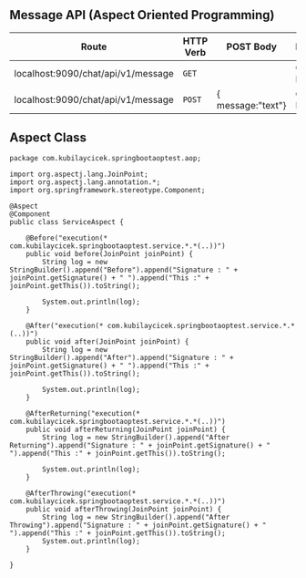 # 

## Message API (Aspect Oriented Programming)
| Route  | HTTP Verb  |POST Body   |Description   |
|---|---|---|---|
| localhost:9090/chat/api/v1/message  |`GET`   |   | Get Message
| localhost:9090/chat/api/v1/message  |`POST`   | { message:"text"} | Check Message


## Aspect Class
```
package com.kubilaycicek.springbootaoptest.aop;

import org.aspectj.lang.JoinPoint;
import org.aspectj.lang.annotation.*;
import org.springframework.stereotype.Component;

@Aspect
@Component
public class ServiceAspect {

	@Before("execution(* com.kubilaycicek.springbootaoptest.service.*.*(..))")
	public void before(JoinPoint joinPoint) {
		String log = new StringBuilder().append("Before").append("Signature : " + joinPoint.getSignature() + " ").append("This :" + joinPoint.getThis()).toString();

		System.out.println(log);
	}

	@After("execution(* com.kubilaycicek.springbootaoptest.service.*.*(..))")
	public void after(JoinPoint joinPoint) {
		String log = new StringBuilder().append("After").append("Signature : " + joinPoint.getSignature() + " ").append("This :" + joinPoint.getThis()).toString();

		System.out.println(log);
	}

	@AfterReturning("execution(* com.kubilaycicek.springbootaoptest.service.*.*(..))")
	public void afterReturning(JoinPoint joinPoint) {
		String log = new StringBuilder().append("After Returning").append("Signature : " + joinPoint.getSignature() + " ").append("This :" + joinPoint.getThis()).toString();

		System.out.println(log);
	}

	@AfterThrowing("execution(* com.kubilaycicek.springbootaoptest.service.*.*(..))")
	public void afterThrowing(JoinPoint joinPoint) {
		String log = new StringBuilder().append("After Throwing").append("Signature : " + joinPoint.getSignature() + " ").append("This :" + joinPoint.getThis()).toString();
		System.out.println(log);
	}

}
```

